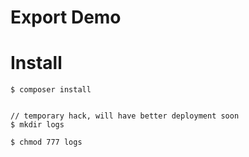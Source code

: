 # Export Demo

# Install


```
$ composer install


// temporary hack, will have better deployment soon
$ mkdir logs

$ chmod 777 logs
```